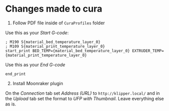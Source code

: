 # Changes made to cura

1. Follow PDF file inside of `CuraProfiles` folder

Use this as your _Start G-code_:
```
; M190 S{material_bed_temperature_layer_0}
; M109 S{material_print_temperature_layer_0}
start_print BED_TEMP={material_bed_temperature_layer_0} EXTRUDER_TEMP={material_print_temperature_layer_0}
```

Use this as your _End G-code_
```
end_print
```

2. Install Moonraker plugin

On the _Connection_ tab set _Address (URL)_ to `http://klipper.local/` and in the _Upload_ tab set the format to _UFP with Thumbnail_. Leave everything else as is.